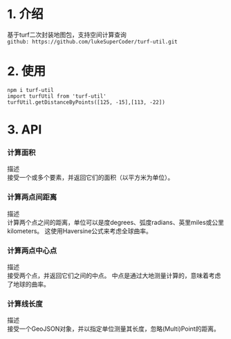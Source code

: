 # 1. 介绍
基于turf二次封装地图包，支持空间计算查询  
`github: https://github.com/lukeSuperCoder/turf-util.git`
# 2. 使用
```
npm i turf-util
import turfUtil from 'turf-util'
turfUtil.getDistanceByPoints([125, -15],[113, -22])
```
# 3. API
### 计算面积
描述  
接受一个或多个要素，并返回它们的面积（以平方米为单位）。

### 计算两点间距离
描述  
计算两个点之间的距离，单位可以是度degrees、弧度radians、英里miles或公里kilometers。 这使用Haversine公式来考虑全球曲率。

### 计算两点中心点
描述  
接受两个点，并返回它们之间的中点。 中点是通过大地测量计算的，意味着考虑了地球的曲率。

### 计算线长度
描述  
接受一个GeoJSON对象，并以指定单位测量其长度，忽略(Multi)Point的距离。


